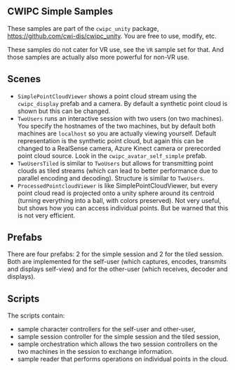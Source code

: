 ## CWIPC Simple Samples

These samples are part of the `cwipc_unity` package, <https://github.com/cwi-dis/cwipc_unity>. You are free to use, modify, etc.

These samples do not cater for VR use, see the `VR` sample set for that. And those samples are actually also more powerful for non-VR use.

## Scenes

- `SimplePointCloudViewer` shows a point cloud stream using the `cwipc_display` prefab and a camera. By default a synthetic point cloud is shown but this can be changed.
- `TwoUsers` runs an interactive session with two users (on two machines). You specify the hostnames of the two machines, but by default both machines are `localhost` so you are actually viewing yourself. Default representation is the synthetic point cloud, but again this can be changed to a RealSense camera, Azure Kinect camera or prerecorded point cloud source. Look in the `cwipc_avatar_self_simple` prefab.
- `TwoUsersTiled` is similar to `TwoUsers` but allows for transmitting point clouds as tiled streams (which can lead to better performance due to parallel encoding and decoding). Structure is similar to `TwoUsers`.
- `ProcessedPointcloudViewer` is like SimplePointCloudViewer, but every point cloud read is projected onto a unity sphere around its centroid (turning everything into a ball, with colors preserved). Not very useful, but shows how you can access individual points. But be warned that this is not very efficient.

## Prefabs

There are four prefabs: 2 for the simple session and 2 for the tiled session. Both are implemented for the self-user (which captures, encodes, transmits and displays self-view) and for the other-user (which receives, decoder and displays).

## Scripts

The scripts contain:

- sample character controllers for the self-user and other-user,
- sample session controller for the simple session and the tiled session,
- sample orchestration which allows the two session controllers on the two machines in the session to exchange information.
- sample reader that performs operations on individual points in the cloud.